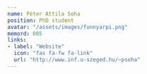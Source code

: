 ```yaml
---
name: Péter Attila Soha
position: PhD student
avatar: "/assets/images/funnyarpi.png"
memord: 005
links:
- label: "Website"
  icon: "fas fa-fw fa-link"
  url: "http://www.inf.u-szeged.hu/~psoha"
---
```

